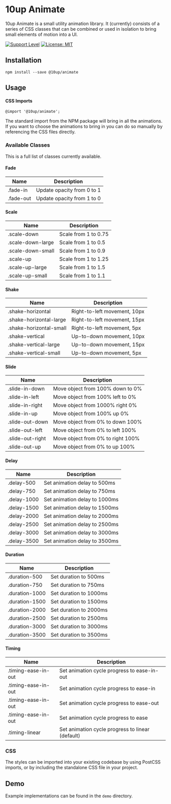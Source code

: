 # 10up Animate

10up Animate is a small utility animation library. It (currently) consists of a
series of CSS classes that can be combined or used in isolation to bring small
elements of motion into a UI.

[![Support Level](https://img.shields.io/badge/support-active-green.svg)](#support-level) [![License: MIT](https://img.shields.io/badge/License-MIT-yellow.svg)](https://opensource.org/licenses/MIT)

## Installation

`npm install --save @10up/animate`

## Usage

#### CSS Imports

`@import '@10up/animate';`

The standard import from the NPM package will bring in all the animations. If
you want to choose the animations to bring in you can do so manually by
referencing the CSS files directly.

### Available Classes

This is a full list of classes currently available.

#### Fade

| Name |  Description |
|--|--|
| .fade-in | Update opacity from 0 to 1 |
| .fade-out | Update opacity from 1 to 0 |

#### Scale
| Name |  Description |
|--|--|
| .scale-down | Scale from 1 to 0.75 |
| .scale-down-large | Scale from 1 to 0.5 |
| .scale-down-small | Scale from 1 to 0.9 |
| .scale-up | Scale from 1 to 1.25 |
| .scale-up-large | Scale from 1 to 1.5 |
| .scale-up-small | Scale from 1 to 1.1 |

#### Shake
| Name |  Description |
|--|--|
| .shake-horizontal | Right-to-left movement, 10px |
| .shake-horizontal-large | Right-to-left movement, 15px |
| .shake-horizontal-small | Right-to-left movement, 5px |
| .shake-vertical | Up-to-down movement, 10px |
| .shake-vertical-large | Up-to-down movement, 15px |
| .shake-vertical-small | Up-to-down movement, 5px |

#### Slide
| Name |  Description |
|--|--|
| .slide-in-down | Move object from 100% down to 0% |
| .slide-in-left | Move object from 100% left to 0%  |
| .slide-in-right | Move object from 1000% right 0%  |
| .slide-in-up | Move object from 100% up 0% |
| .slide-out-down | Move object from 0% to down 100% |
| .slide-out-left | Move object from 0% to left 100% |
| .slide-out-right | Move object from 0% to right 100% |
| .slide-out-up | Move object from 0% to up 100% |

#### Delay
| Name |  Description |
|--|--|
| .delay-500 | Set animation delay to 500ms |
| .delay-750 | Set animation delay to 750ms |
| .delay-1000 | Set animation delay to 1000ms |
| .delay-1500 | Set animation delay to 1500ms |
| .delay-2000 | Set animation delay to 2000ms |
| .delay-2500 | Set animation delay to 2500ms |
| .delay-3000 | Set animation delay to 3000ms |
| .delay-3500 | Set animation delay to 3500ms |

#### Duration
| Name |  Description |
|--|--|
| .duration-500 | Set duration to 500ms |
| .duration-750 | Set duration to 750ms |
| .duration-1000 | Set duration to 1000ms |
| .duration-1500 | Set duration to 1500ms |
| .duration-2000 | Set duration to 2000ms |
| .duration-2500 | Set duration to 2500ms |
| .duration-3000 | Set duration to 3000ms |
| .duration-3500 | Set duration to 3500ms |

#### Timing
| Name |  Description |
|--|--|
| .timing-ease-in-out | Set animation cycle progress to ease-in-out |
| .timing-ease-in-out | Set animation cycle progress to ease-in |
| .timing-ease-in-out | Set animation cycle progress to ease-out |
| .timing-ease-in-out | Set animation cycle progress to ease |
| .timing-linear | Set animation cycle progress to linear (default) |

### CSS

 The styles can be imported into your existing codebase by using PostCSS imports, or by including the standalone CSS file in your project.

## Demo

Example implementations can be found in the `demo` directory.
